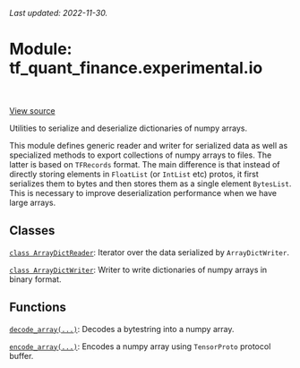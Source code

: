 <!--
This file is generated by a tool. Do not edit directly.
For open-source contributions the docs will be updated automatically.
-->

*Last updated: 2022-11-30.*

<div itemscope itemtype="http://developers.google.com/ReferenceObject">
<meta itemprop="name" content="tf_quant_finance.experimental.io" />
<meta itemprop="path" content="Stable" />
</div>

# Module: tf_quant_finance.experimental.io

<!-- Insert buttons and diff -->

<table class="tfo-notebook-buttons tfo-api" align="left">
</table>

<a target="_blank" href="https://github.com/google/tf-quant-finance/blob/master/tf_quant_finance/experimental/io.py">View source</a>



Utilities to serialize and deserialize dictionaries of numpy arrays.


This module defines generic reader and writer for serialized data as well as
specialized methods to export collections of numpy arrays to files.
The latter is based on `TFRecords` format. The main difference is
that instead of directly storing elements in `FloatList` (or `IntList` etc)
protos, it first serializes them to bytes and then stores them as a single
element `BytesList`. This is necessary to improve deserialization performance
when we have large arrays.

## Classes

[`class ArrayDictReader`](../../tf_quant_finance/experimental/io/ArrayDictReader.md): Iterator over the data serialized by `ArrayDictWriter`.

[`class ArrayDictWriter`](../../tf_quant_finance/experimental/io/ArrayDictWriter.md): Writer to write dictionaries of numpy arrays in binary format.

## Functions

[`decode_array(...)`](../../tf_quant_finance/experimental/io/decode_array.md): Decodes a bytestring into a numpy array.

[`encode_array(...)`](../../tf_quant_finance/experimental/io/encode_array.md): Encodes a numpy array using `TensorProto` protocol buffer.

